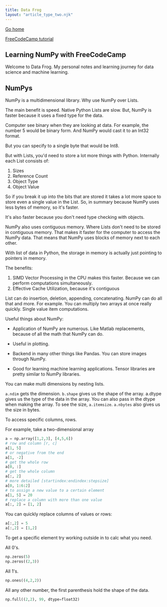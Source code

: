 ```yaml
---
title: Data Frog
layout: "article_type_two.njk"
---
```

[Go home](/index.html)

[FreeCodeCamp tutorial](https://www.youtube.com/watch?v=QUT1VHiLmmI)

## Learning NumPy with FreeCodeCamp

Welcome to Data Frog. My personal notes and learning journey for data science and machine learning.

## NumPys
NumPy is a multidimensional library. Why use NumPy over Lists.

The main benefit is speed. Native Python Lists are slow. But, NumPy is faster because it uses a fixed type for the data.

Computer see binary when they are looking at data. For example, the number 5 would be binary form. And NumPy would cast it to an Int32 format.

But you can specify to a single byte that would be Int8.

But with Lists, you'd need to store a lot more things with Python. Internally each List consists of:
1. Sizes
2. Reference Count
3. Object Type
4. Object Value

So if you break it up into the bits that are stored it takes a lot more space to store even a single value in the List. So, in summary because NumPy uses less bytes of memory, so it's faster.

It's also faster because you don't need type checking with objects.

NumPy also uses contiguous memory. Where Lists don't need to be stored in contiguous memory. That makes it faster for the computer to access the NumPy data. That means that NumPy uses blocks of memory next to each other.

With list of data in Python, the storage in memory is actually just pointing to pointers in memory.

The benefits:

1. SIMD Vector Processing in the CPU makes this faster. Because we can perform computations simultaneously.
2. Effective Cache Utilization, because it's contiguous

List can do insertion, deletion, appending, concatenating. NumPy can do all that and more. For example. You can multiply two arrays at once really quickly. Single value item computations.

Useful things about NumPy:

- Application of NumPy are numerous. Like Matlab replacements, because of all the math that NumPy can do.

- Useful in plotting.

- Backend in many other things like Pandas. You can store images through NumPy.

- Good for learning machine learning applications. Tensor libraries are pretty similar to NumPy libraries.

You can make multi dimensions by nesting lists.

`a.ndim` gets the dimension. `b.shape` gives us the shape of the array. a.dtype gives us the type of the data in the array. You can also pass in the dtype when making the array. To see the size, `a.itemsize`. `a.nbytes` also gives us the size in bytes. 

To access specific columns, rows. 

For example, take a two-dimensional array

```python
a = np.array([1,2,3], [4,5,6])
# row and column [r, c]
a[1, 5]
# or negative from the end
a[1, -2]
# get the whole row
a[0, :]
# get the whole column
a[:, 2]
# more detailed [startindex:endindex:stepsize]
a[0, 1:6:2]
# to assign a new value to a certain element
a[1, 5] = 20
# replace a column with more than one value
a[:, 2] = [1, 2]
```

You can quickly replace columns of values or rows:

```python
a[:,2] = 5
a[:,2] = [1,2]
```

To get a specific element try working outside in to calc what you need.

All 0's. 
```python
np.zeros(5)
np.zeros((2,3))
```

All 1's.
```python
np.ones((4,2,2))
```

All any other number, the first parenthesis hold the shape of the data.
```python
np.full((2,2), 99, dtype=float32)
```


